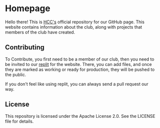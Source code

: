# Homepage

Hello there! This is [HCC's](https://github.com/HHS-Coding-Club) official repository for our GitHub page.
This website contains information about the club, along with projects that members of the club have created.

## Contributing

To Contribute, you first need to be a member of our club, then you need to be invited to our [replit](https://replit.com/@Colack/HHS-Homepage) for the website.
There, you can add files, and once they are marked as working or ready for production, they will be pushed to the public.

If you don't feel like using replit, you can always send a pull request our way.

## License

This repository is licensed under the Apache License 2.0. See the LICENSE file for details.